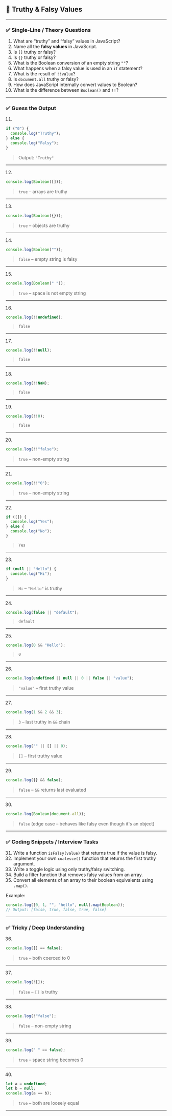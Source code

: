 ## 🔹 **Truthy & Falsy Values**

---

### ✅ **Single-Line / Theory Questions**

1. What are “truthy” and “falsy” values in JavaScript?
2. Name all the **falsy values** in JavaScript.
3. Is `[]` truthy or falsy?
4. Is `{}` truthy or falsy?
5. What is the Boolean conversion of an empty string `""`?
6. What happens when a falsy value is used in an `if` statement?
7. What is the result of `!!value`?
8. Is `document.all` truthy or falsy?
9. How does JavaScript internally convert values to Boolean?
10. What is the difference between `Boolean()` and `!!`?

---

### ✅ **Guess the Output**

11.

```js
if ("0") {
  console.log("Truthy");
} else {
  console.log("Falsy");
}
```

> Output: `"Truthy"`

---

12.

```js
console.log(Boolean([]));
```

> `true` – arrays are truthy

---

13.

```js
console.log(Boolean({}));
```

> `true` – objects are truthy

---

14.

```js
console.log(Boolean(""));
```

> `false` – empty string is falsy

---

15.

```js
console.log(Boolean(" "));
```

> `true` – space is not empty string

---

16.

```js
console.log(!!undefined);
```

> `false`

---

17.

```js
console.log(!!null);
```

> `false`

---

18.

```js
console.log(!!NaN);
```

> `false`

---

19.

```js
console.log(!!0);
```

> `false`

---

20.

```js
console.log(!!"false");
```

> `true` – non-empty string

---

21.

```js
console.log(!!"0");
```

> `true` – non-empty string

---

22.

```js
if ([]) {
  console.log("Yes");
} else {
  console.log("No");
}
```

> `Yes`

---

23.

```js
if (null || "Hello") {
  console.log("Hi");
}
```

> `Hi` – `"Hello"` is truthy

---

24.

```js
console.log(false || "default");
```

> `default`

---

25.

```js
console.log(0 && "Hello");
```

> `0`

---

26.

```js
console.log(undefined || null || 0 || false || "value");
```

> `"value"` – first truthy value

---

27.

```js
console.log(1 && 2 && 3);
```

> `3` – last truthy in `&&` chain

---

28.

```js
console.log("" || [] || 0);
```

> `[]` – first truthy value

---

29.

```js
console.log({} && false);
```

> `false` – `&&` returns last evaluated

---

30.

```js
console.log(Boolean(document.all));
```

> `false` (edge case – behaves like falsy even though it's an object)

---

### ✅ **Coding Snippets / Interview Tasks**

31. Write a function `isFalsy(value)` that returns true if the value is falsy.
32. Implement your own `coalesce()` function that returns the first truthy argument.
33. Write a toggle logic using only truthy/falsy switching.
34. Build a filter function that removes falsy values from an array.
35. Convert all elements of an array to their boolean equivalents using `.map()`.

Example:

```js
console.log([0, 1, "", "hello", null].map(Boolean));
// Output: [false, true, false, true, false]
```

---

### ✅ **Tricky / Deep Understanding**

36.

```js
console.log([] == false);
```

> `true` – both coerced to 0

---

37.

```js
console.log(![]);
```

> `false` – `[]` is truthy

---

38.

```js
console.log(!"false");
```

> `false` – non-empty string

---

39.

```js
console.log(" " == false);
```

> `true` – space string becomes 0

---

40.

```js
let a = undefined;
let b = null;
console.log(a == b);
```

> `true` – both are loosely equal

---
